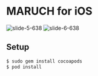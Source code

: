 # MARUCH for iOS

![slide-5-638](https://user-images.githubusercontent.com/24838521/106142153-77fcdd00-61b4-11eb-81f4-d36690b6ec1b.jpg)
![slide-6-638](https://user-images.githubusercontent.com/24838521/106142157-79c6a080-61b4-11eb-9164-09948c14dd6e.jpg)




## Setup

```bash
$ sudo gem install cocoapods
$ pod install
```
